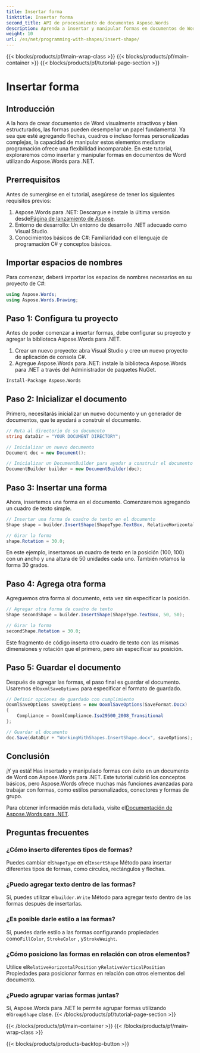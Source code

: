 ```yaml
---
title: Insertar forma
linktitle: Insertar forma
second_title: API de procesamiento de documentos Aspose.Words
description: Aprenda a insertar y manipular formas en documentos de Word usando Aspose.Words para .NET con nuestra guía paso a paso.
weight: 10
url: /es/net/programming-with-shapes/insert-shape/
---
```


{{< blocks/products/pf/main-wrap-class >}}
{{< blocks/products/pf/main-container >}}
{{< blocks/products/pf/tutorial-page-section >}}

# Insertar forma

## Introducción

A la hora de crear documentos de Word visualmente atractivos y bien estructurados, las formas pueden desempeñar un papel fundamental. Ya sea que esté agregando flechas, cuadros o incluso formas personalizadas complejas, la capacidad de manipular estos elementos mediante programación ofrece una flexibilidad incomparable. En este tutorial, exploraremos cómo insertar y manipular formas en documentos de Word utilizando Aspose.Words para .NET.

## Prerrequisitos

Antes de sumergirse en el tutorial, asegúrese de tener los siguientes requisitos previos:

1.  Aspose.Words para .NET: Descargue e instale la última versión desde[Página de lanzamiento de Aspose](https://releases.aspose.com/words/net/).
2. Entorno de desarrollo: Un entorno de desarrollo .NET adecuado como Visual Studio.
3. Conocimientos básicos de C#: Familiaridad con el lenguaje de programación C# y conceptos básicos.

## Importar espacios de nombres

Para comenzar, deberá importar los espacios de nombres necesarios en su proyecto de C#:

```csharp
using Aspose.Words;
using Aspose.Words.Drawing;
```

## Paso 1: Configura tu proyecto

Antes de poder comenzar a insertar formas, debe configurar su proyecto y agregar la biblioteca Aspose.Words para .NET.

1. Crear un nuevo proyecto: abra Visual Studio y cree un nuevo proyecto de aplicación de consola C#.
2. Agregue Aspose.Words para .NET: instale la biblioteca Aspose.Words para .NET a través del Administrador de paquetes NuGet.

```bash
Install-Package Aspose.Words
```

## Paso 2: Inicializar el documento

Primero, necesitarás inicializar un nuevo documento y un generador de documentos, que te ayudará a construir el documento.

```csharp
// Ruta al directorio de su documento
string dataDir = "YOUR DOCUMENT DIRECTORY";

// Inicializar un nuevo documento
Document doc = new Document();

// Inicializar un DocumentBuilder para ayudar a construir el documento
DocumentBuilder builder = new DocumentBuilder(doc);
```

## Paso 3: Insertar una forma

Ahora, insertemos una forma en el documento. Comenzaremos agregando un cuadro de texto simple.

```csharp
// Insertar una forma de cuadro de texto en el documento
Shape shape = builder.InsertShape(ShapeType.TextBox, RelativeHorizontalPosition.Page, 100, RelativeVerticalPosition.Page, 100, 50, 50, WrapType.None);

// Girar la forma
shape.Rotation = 30.0;
```

En este ejemplo, insertamos un cuadro de texto en la posición (100, 100) con un ancho y una altura de 50 unidades cada uno. También rotamos la forma 30 grados.

## Paso 4: Agrega otra forma

Agreguemos otra forma al documento, esta vez sin especificar la posición.

```csharp
// Agregar otra forma de cuadro de texto
Shape secondShape = builder.InsertShape(ShapeType.TextBox, 50, 50);

// Girar la forma
secondShape.Rotation = 30.0;
```

Este fragmento de código inserta otro cuadro de texto con las mismas dimensiones y rotación que el primero, pero sin especificar su posición.

## Paso 5: Guardar el documento

 Después de agregar las formas, el paso final es guardar el documento. Usaremos el`OoxmlSaveOptions` para especificar el formato de guardado.

```csharp
// Definir opciones de guardado con cumplimiento
OoxmlSaveOptions saveOptions = new OoxmlSaveOptions(SaveFormat.Docx)
{
    Compliance = OoxmlCompliance.Iso29500_2008_Transitional
};

// Guardar el documento
doc.Save(dataDir + "WorkingWithShapes.InsertShape.docx", saveOptions);
```

## Conclusión

¡Y ya está! Has insertado y manipulado formas con éxito en un documento de Word con Aspose.Words para .NET. Este tutorial cubrió los conceptos básicos, pero Aspose.Words ofrece muchas más funciones avanzadas para trabajar con formas, como estilos personalizados, conectores y formas de grupo.

 Para obtener información más detallada, visite el[Documentación de Aspose.Words para .NET](https://reference.aspose.com/words/net/).

## Preguntas frecuentes

### ¿Cómo inserto diferentes tipos de formas?
Puedes cambiar el`ShapeType` en el`InsertShape` Método para insertar diferentes tipos de formas, como círculos, rectángulos y flechas.

### ¿Puedo agregar texto dentro de las formas?
 Sí, puedes utilizar el`builder.Write` Método para agregar texto dentro de las formas después de insertarlas.

### ¿Es posible darle estilo a las formas?
 Sí, puedes darle estilo a las formas configurando propiedades como`FillColor`, `StrokeColor` , y`StrokeWeight`.

### ¿Cómo posiciono las formas en relación con otros elementos?
 Utilice el`RelativeHorizontalPosition` y`RelativeVerticalPosition` Propiedades para posicionar formas en relación con otros elementos del documento.

### ¿Puedo agrupar varias formas juntas?
 Sí, Aspose.Words para .NET le permite agrupar formas utilizando el`GroupShape` clase.
{{< /blocks/products/pf/tutorial-page-section >}}

{{< /blocks/products/pf/main-container >}}
{{< /blocks/products/pf/main-wrap-class >}}

{{< blocks/products/products-backtop-button >}}
